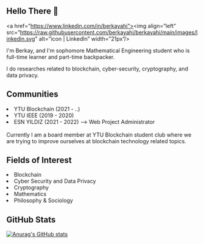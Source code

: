 ## Hello There 👋

<a href=”https://www.linkedin.com/in/berkayahi"><img align=”left” src=”https://raw.githubusercontent.com/berkayahi/berkayahi/main/images/linkedin.svg" alt=”icon | LinkedIn” width=”21px”/> </a>

I'm Berkay, and I'm sophomore Mathematical Engineering student who is full-time learner and part-time backpacker.

I do researches related to blockchain, cyber-security, cryptography, and data privacy.

## Communities

<li>YTU Blockchain (2021 - ..)</li>
<li>YTU IEEE (2019 - 2020)</li>
<li>ESN YILDIZ (2021 - 2022) --> Web Project Administrator</li><br>
Currently I am a board member at YTU Blockchain student club where we are trying to improve ourselves at blockchain technology related topics.

## Fields of Interest
<li>Blockchain</li>
<li>Cyber Security and Data Privacy</li>
<li>Cryptography</li>
<li>Mathematics</li>
<li>Philosophy & Sociology</li>

## GitHub Stats
[![Anurag's GitHub stats](https://github-readme-stats.vercel.app/api?username=berkayahi&theme=merko&show_icons=true)](https://github.com/berkayahi/berkayahi)
